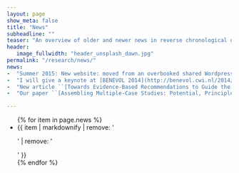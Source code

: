 ```yaml
---
layout: page
show_meta: false
title: "News"
subheadline: ""
teaser: "An overview of older and newer news in reverse chronological order"
header:
   image_fullwidth: "header_unsplash_dawn.jpg"
permalink: "/research/news/"
news:
-  "Summer 2015: New website: moved from an overbooked shared Wordpress hosting service to a combination of handcrafted and DSL generated content on GitHub Pages"
-  "I will give a keynote at [BENEVOL 2014](http://benevol.cwi.nl/2014/) in Amsterdam, the Netherlands"
-  "New article ``[Towards Evidence-Based Recommendations to Guide the Evolution of Component-Based Product Families](https://www.simula.no/publications/towards_evidence-based_recommendations)'' accepted in [SCP](http://www.sciencedirect.com/science/article/pii/S0167642313002931)"
-  "Our paper ``[Assembling Multiple-Case Studies: Potential, Principles and Practical Considerations](https://www.simula.no/publications/Simula.simula.1916)'' (with Aiko Yamashita) was accepted at [EASE 2014](http://ease2014.org/)"

---
```


<ul>
    {% for item in page.news %}
    <li>{{ item | markdownify | remove: '<p>' | remove: '</p>' }}</li>
    {% endfor %}
</ul>
